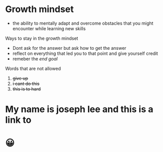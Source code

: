 
# Growth mindset
- the ability to mentally adapt and overcome obstacles that you might encounter while learning new skills


Ways to stay in the growth mindset 
- Dont ask for the answer but ask how to get the answer 
- reflect on everything that led you to that point and give yourself credit
- remeber the *end goal* 


Words that are not allowed 
1. ~~give up~~
2. ~~i cant do this~~
3. ~~this is to hard~~

# My name is joseph lee and this is a link to 


# :grinning:
